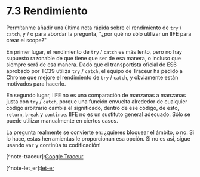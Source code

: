 # 7.3 Rendimiento

Permítanme añadir una última nota rápida sobre el rendimiento de `try` / `catch`, y / o para abordar la pregunta, "¿por qué no sólo utilizar un IIFE para crear el scope?"

En primer lugar, el rendimiento de `try` / `catch` es más lento, pero no hay supuesto razonable de que tiene que ser de esa manera, o incluso que siempre será de esa manera. Dado que el transportista oficial de ES6 aprobado por TC39 utiliza `try` / `catch`, el equipo de Traceur ha pedido a Chrome que mejore el rendimiento de `try` / `catch`, y obviamente están motivados para hacerlo.

En segundo lugar, IIFE no es una comparación de manzanas a manzanas justa con `try` / `catch`, porque una función envuelta alrededor de cualquier código arbitrario cambia el significado, dentro de ese código, de esto, `return`, `break` y `continue`. IIFE no es un sustituto general adecuado. Sólo se puede utilizar manualmente en ciertos casos.

La pregunta realmente se convierte en: ¿quieres bloquear el ámbito, o no. Si lo hace, estas herramientas le proporcionan esa opción. Si no es así, sigue usando `var` y continúa tu codificación!

\[^note-traceur\]:[Google Traceur](http://traceur-compiler.googlecode.com/git/demo/repl.html)

\[^note-let\_er\]:[let-er](https://github.com/getify/let-er)


